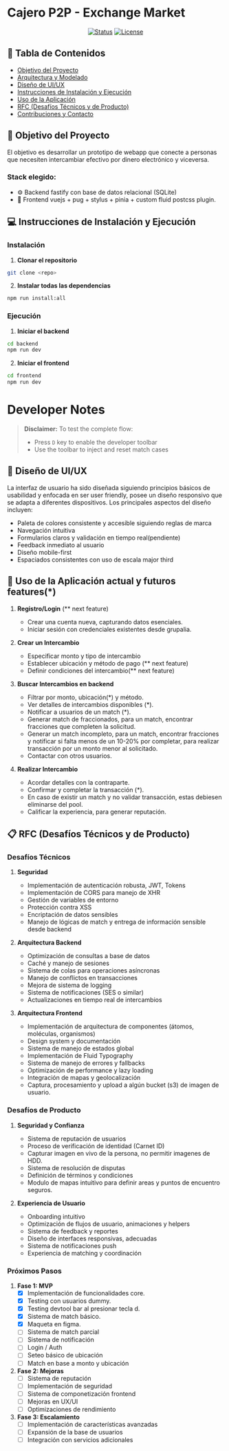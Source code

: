 # Cajero P2P - Exchange Market

<div align="center">

[![Status](https://img.shields.io/badge/status-active-success.svg)]()
[![License](https://img.shields.io/badge/license-MIT-blue.svg)]()

</div>

## 📝 Tabla de Contenidos

- [Objetivo del Proyecto](#objetivo)
- [Arquitectura y Modelado](#arquitectura)
- [Diseño de UI/UX](#diseño)
- [Instrucciones de Instalación y Ejecución](#instalacion)
- [Uso de la Aplicación](#uso)
- [RFC (Desafíos Técnicos y de Producto)](#rfc)
- [Contribuciones y Contacto](#contribuciones)

## 🎯 Objetivo del Proyecto <a name="objetivo"></a>

El objetivo es desarrollar un prototipo de webapp que conecte a personas que necesiten intercambiar efectivo por dinero electrónico y viceversa.

### Stack elegido:

- ⚙️ Backend fastify con base de datos relacional (SQLite)
- 🎨 Frontend vuejs + pug + stylus + pinia + custom fluid postcss plugin.

## 💻 Instrucciones de Instalación y Ejecución <a name="instalacion"></a>

### Instalación

1. **Clonar el repositorio**
```bash
git clone <repo>
```

2. **Instalar todas las dependencias**
```bash
npm run install:all
```

### Ejecución

1. **Iniciar el backend**
```bash
cd backend
npm run dev
```

2. **Iniciar el frontend**
```bash
cd frontend
npm run dev
```

# Developer Notes

> **Disclaimer:** To test the complete flow:
> - Press `D` key to enable the developer toolbar
> - Use the toolbar to inject and reset match cases

## 🎨 Diseño de UI/UX <a name="diseño"></a>

La interfaz de usuario ha sido diseñada siguiendo principios básicos de usabilidad y enfocada en ser user friendly, posee un diseño responsivo que se adapta a diferentes dispositivos. Los principales aspectos del diseño incluyen:

- Paleta de colores consistente y accesible siguiendo reglas de marca
- Navegación intuitiva
- Formularios claros y validación en tiempo real(pendiente)
- Feedback inmediato al usuario
- Diseño mobile-first
- Espaciados consistentes con uso de escala major third

## 📱 Uso de la Aplicación actual y futuros features(*)<a name="uso"></a>

1. **Registro/Login** (** next feature)
   - Crear una cuenta nueva, capturando datos esenciales.
   - Iniciar sesión con credenciales existentes desde grupalia.

2. **Crear un Intercambio**
   - Especificar monto y tipo de intercambio
   - Establecer ubicación y método de pago (** next feature)
   - Definir condiciones del intercambio(** next feature)

3. **Buscar Intercambios en backend**
   - Filtrar por monto, ubicación(*) y método.
   - Ver detalles de intercambios disponibles (*).
   - Notificar a usuarios de un match (*).
   - Generar match de fraccionados, para un match, encontrar fracciones que completen la solicitud.
   - Generar un match incompleto, para un match, encontrar fracciones y notificar si falta menos de un 10-20% por completar, para realizar transacción por un monto menor al solicitado.
   - Contactar con otros usuarios.

4. **Realizar Intercambio**
   - Acordar detalles con la contraparte.
   - Confirmar y completar la transacción (*).
   - En caso de existir un match y no validar transacción, estas debiesen eliminarse del pool.
   - Calificar la experiencia, para generar reputación.

## 📋 RFC (Desafíos Técnicos y de Producto) <a name="rfc"></a>

### Desafíos Técnicos

1. **Seguridad**
   - Implementación de autenticación robusta, JWT, Tokens
   - Implementación de CORS para manejo de XHR
   - Gestión de variables de entorno
   - Protección contra XSS
   - Encriptación de datos sensibles
   - Manejo de lógicas de match y entrega de información sensible desde backend

2. **Arquitectura Backend**
   - Optimización de consultas a base de datos
   - Caché y manejo de sesiones
   - Sistema de colas para operaciones asíncronas
   - Manejo de conflictos en transacciones
   - Mejora de sistema de logging
   - Sistema de notificaciones (SES o similar)
   - Actualizaciones en tiempo real de intercambios

3. **Arquitectura Frontend**
   - Implementación de arquitectura de componentes (átomos, moléculas, organismos)
   - Design system y documentación
   - Sistema de manejo de estados global
   - Implementación de Fluid Typography
   - Sistema de manejo de errores y fallbacks
   - Optimización de performance y lazy loading
   - Integración de mapas y geolocalización
   - Captura, procesamiento y upload a algún bucket (s3) de imagen de usuario.

### Desafíos de Producto

1. **Seguridad y Confianza**
   - Sistema de reputación de usuarios
   - Proceso de verificación de identidad (Carnet ID)
   - Capturar imagen en vivo de la persona, no permitir imagenes de HDD.
   - Sistema de resolución de disputas
   - Definición de términos y condiciones
   - Modulo de mapas intuitivo para definir areas y puntos de encuentro seguros.

2. **Experiencia de Usuario**
   - Onboarding intuitivo
   - Optimización de flujos de usuario, animaciones y helpers
   - Sistema de feedback y reportes
   - Diseño de interfaces responsivas, adecuadas
   - Sistema de notificaciones push
   - Experiencia de matching y coordinación

### Próximos Pasos

1. **Fase 1: MVP**
   - [x] Implementación de funcionalidades core.
   - [x] Testing con usuarios dummy.
   - [x] Testing devtool bar al presionar tecla d.
   - [x] Sistema de match básico.
   - [x] Maqueta en figma.
   - [ ] Sistema de match parcial
   - [ ] Sistema de notificación
   - [ ] Login / Auth
   - [ ] Seteo básico de ubicación
   - [ ] Match en base a monto y ubicación

2. **Fase 2: Mejoras**
   - [ ] Sistema de reputación
   - [ ] Implementación de seguridad
   - [ ] Sistema de componetización frontend
   - [ ] Mejoras en UX/UI
   - [ ] Optimizaciones de rendimiento

3. **Fase 3: Escalamiento**
   - [ ] Implementación de características avanzadas
   - [ ] Expansión de la base de usuarios
   - [ ] Integración con servicios adicionales